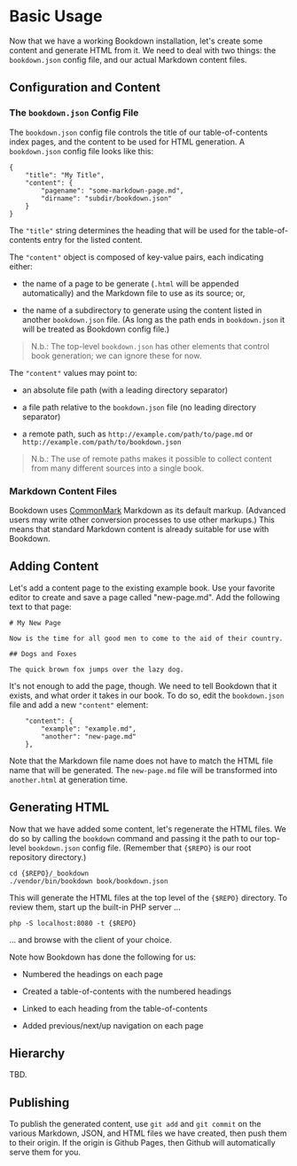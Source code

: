 # Basic Usage

Now that we have a working Bookdown installation, let's create some content and generate HTML from it. We need to deal with two things: the `bookdown.json` config file, and our actual Markdown content files.

## Configuration and Content

### The `bookdown.json` Config File

The `bookdown.json` config file controls the title of our table-of-contents index pages, and the content to be used for HTML generation. A `bookdown.json` config file looks like this:

    {
        "title": "My Title",
        "content": {
            "pagename": "some-markdown-page.md",
            "dirname": "subdir/bookdown.json"
        }
    }

The `"title"` string determines the heading that will be used for the table-of-contents entry for the listed content.

The `"content"` object is composed of key-value pairs, each indicating either:

- the name of a page to be generate (`.html` will be appended automatically) and the Markdown file to use as its source; or,

- the name of a subdirectory to generate using the content listed in another `bookdown.json` file.  (As long as the path ends in `bookdown.json` it will be treated as Bookdown config file.)

> N.b.: The top-level `bookdown.json` has other elements that control book generation; we can ignore these for now.

The `"content"` values may point to:

- an absolute file path (with a leading directory separator)

- a file path relative to the `bookdown.json` file (no leading directory separator)

- a remote path, such as `http://example.com/path/to/page.md` or `http://example.com/path/to/bookdown.json`

> N.b.: The use of remote paths makes it possible to collect content from many different sources into a single book.


### Markdown Content Files

Bookdown uses [CommonMark](http://commonmark.org) Markdown as its default markup. (Advanced users may write other conversion processes to use other markups.)  This means that standard Markdown content is already suitable for use with Bookdown.

## Adding Content

Let's add a content page to the existing example book. Use your favorite editor to create and save a page called "new-page.md". Add the following text to that page:

    # My New Page

    Now is the time for all good men to come to the aid of their country.

    ## Dogs and Foxes

    The quick brown fox jumps over the lazy dog.

It's not enough to add the page, though. We need to tell Bookdown that it exists, and what order it takes in our book.  To do so, edit the `bookdown.json` file and add a new `"content"` element:

        "content": {
            "example": "example.md",
            "another": "new-page.md"
        },

Note that the Markdown file name does not have to match the HTML file name that will be generated.  The `new-page.md` file will be transformed into `another.html` at generation time.

## Generating HTML

Now that we have added some content, let's regenerate the HTML files. We do so by calling the `bookdown` command and passing it the path to our top-level `bookdown.json` config file. (Remember that `{$REPO}` is our root repository directory.)

    cd {$REPO}/_bookdown
    ./vendor/bin/bookdown book/bookdown.json

This will generate the HTML files at the top level of the `{$REPO}` directory. To review them, start up the built-in PHP server ...

    php -S localhost:8080 -t {$REPO}

... and browse with the client of your choice.

Note how Bookdown has done the following for us:

- Numbered the headings on each page

- Created a table-of-contents with the numbered headings

- Linked to each heading from the table-of-contents

- Added previous/next/up navigation on each page


## Hierarchy

TBD.

## Publishing

To publish the generated content, use `git add` and `git commit` on the various Markdown, JSON, and HTML files we have created, then push them to their origin. If the origin is Github Pages, then Github will automatically serve them for you.

